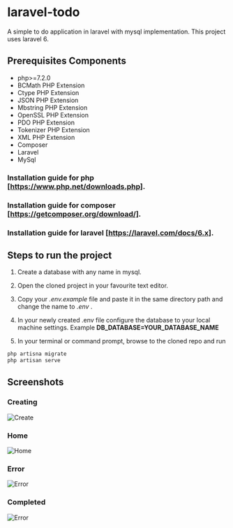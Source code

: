 # laravel-todo

A simple to do application in laravel with mysql implementation. This project uses laravel 6.

## Prerequisites Components

- php>=7.2.0
- BCMath PHP Extension
- Ctype PHP Extension
- JSON PHP Extension
- Mbstring PHP Extension
- OpenSSL PHP Extension
- PDO PHP Extension
- Tokenizer PHP Extension
- XML PHP Extension
- Composer
- Laravel
- MySql

### Installation guide for php [https://www.php.net/downloads.php].

### Installation guide for composer [https://getcomposer.org/download/].

### Installation guide for laravel [https://laravel.com/docs/6.x].

## Steps to run the project

1. Create a database with any name in mysql.

2. Open the cloned project in your favourite text editor.

3. Copy your *.env.example* file and paste it in the same directory path and change the name to *.env* .

4. In your newly created .env file configure the database to your local machine settings. Example **DB_DATABASE=YOUR_DATABASE_NAME**

5. In your terminal or command prompt, browse to the cloned repo and run 

```bash
php artisna migrate
php artisan serve
```

## Screenshots

### Creating

![Create](https://github.com/dambar08/laravel-todo/blob/master/screenshots/create.png)

### Home

![Home](https://github.com/dambar08/laravel-todo/blob/master/screenshots/ui-added.png)

### Error

![Error](https://github.com/dambar08/laravel-todo/blob/master/screenshots/error.png)

### Completed

![Error](https://github.com/dambar08/laravel-todo/blob/master/screenshots/completed.png)